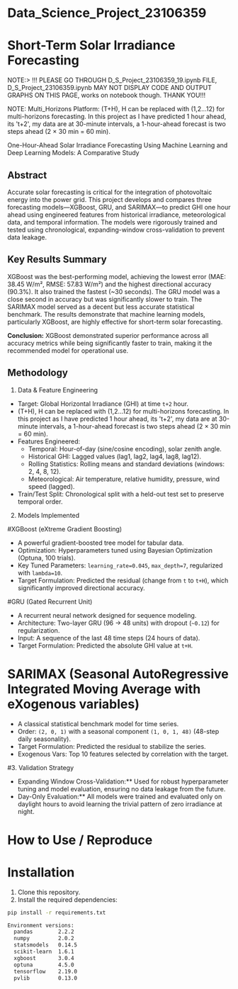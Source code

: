# Data_Science_Project_23106359
# Short-Term Solar Irradiance Forecasting


NOTE:> !!! PLEASE GO THROUGH D_S_Project_23106359_19.ipynb FILE, D_S_Project_23106359.ipynb MAY NOT DISPLAY CODE AND OUTPUT GRAPHS ON THIS PAGE, works on notebook though. THANK YOU!!!

NOTE: Multi_Horizons Platform: (T+H), H can be replaced with (1,2...12) for multi-horizons forecasting. In this project as I have predicted 1 hour ahead, its 't+2', my data are at 30-minute intervals, a 1-hour-ahead forecast is two steps ahead (2 × 30 min = 60 min).

One-Hour-Ahead Solar Irradiance Forecasting Using
Machine Learning and Deep Learning Models: A
Comparative Study


## Abstract

Accurate solar forecasting is critical for the integration of photovoltaic energy into the power grid. This project develops and compares three forecasting models—XGBoost, GRU, and SARIMAX—to predict GHI one hour ahead using engineered features from historical irradiance, meteorological data, and temporal information. The models were rigorously trained and tested using chronological, expanding-window cross-validation to prevent data leakage.

## Key Results Summary

XGBoost was the best-performing model, achieving the lowest error (MAE: 38.45 W/m², RMSE: 57.83 W/m²) and the highest directional accuracy (90.3%). It also trained the fastest (~30 seconds). The GRU model was a close second in accuracy but was significantly slower to train. The SARIMAX model served as a decent but less accurate statistical benchmark. The results demonstrate that machine learning models, particularly XGBoost, are highly effective for short-term solar forecasting.

**Conclusion:** XGBoost demonstrated superior performance across all accuracy metrics while being significantly faster to train, making it the recommended model for operational use.

##  Methodology

 1. Data & Feature Engineering
- Target: Global Horizontal Irradiance (GHI) at time `t+2` hour.
- (T+H), H can be replaced with (1,2...12) for multi-horizons forecasting. In this project as I have predicted 1 hour ahead, its 't+2', my data are at 30-minute intervals, a 1-hour-ahead forecast is two steps ahead (2 × 30 min = 60 min).
- Features Engineered:
  - Temporal: Hour-of-day (sine/cosine encoding), solar zenith angle.
  - Historical GHI: Lagged values (lag1, lag2, lag4, lag8, lag12).
  - Rolling Statistics: Rolling means and standard deviations (windows: 2, 4, 8, 12).
  - Meteorological: Air temperature, relative humidity, pressure, wind speed (lagged).
- Train/Test Split: Chronological split with a held-out test set to preserve temporal order.

2. Models Implemented

#XGBoost (eXtreme Gradient Boosting)
- A powerful gradient-boosted tree model for tabular data.
- Optimization: Hyperparameters tuned using Bayesian Optimization (Optuna, 100 trials).
- Key Tuned Parameters: `learning_rate=0.045`, `max_depth=7`, regularized with `lambda=10`.
- Target Formulation: Predicted the residual (change from `t` to `t+H`), which significantly improved directional accuracy.

#GRU (Gated Recurrent Unit)
- A recurrent neural network designed for sequence modeling.
- Architecture: Two-layer GRU (96 → 48 units) with dropout (`~0.12`) for regularization.
- Input: A sequence of the last 48 time steps (24 hours of data).
- Target Formulation: Predicted the absolute GHI value at `t+H`.

# SARIMAX (Seasonal AutoRegressive Integrated Moving Average with eXogenous variables)
- A classical statistical benchmark model for time series.
- Order: `(2, 0, 1)` with a seasonal component `(1, 0, 1, 48)` (48-step daily seasonality).
- Target Formulation: Predicted the residual to stabilize the series.
- Exogenous Vars: Top 10 features selected by correlation with the target.

#3. Validation Strategy
- Expanding Window Cross-Validation:** Used for robust hyperparameter tuning and model evaluation, ensuring no data leakage from the future.
- Day-Only Evaluation:** All models were trained and evaluated only on daylight hours to avoid learning the trivial pattern of zero irradiance at night.

# How to Use / Reproduce

# Installation
1. Clone this repository.
2. Install the required dependencies:
```bash
pip install -r requirements.txt

Environment versions:
  pandas        2.2.2
  numpy         2.0.2
  statsmodels   0.14.5
  scikit-learn  1.6.1
  xgboost       3.0.4
  optuna        4.5.0
  tensorflow    2.19.0
  pvlib         0.13.0

